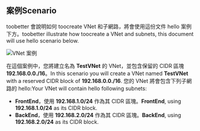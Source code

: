 ## <a name="scenario"></a><span data-ttu-id="d00d1-101">案例</span><span class="sxs-lookup"><span data-stu-id="d00d1-101">Scenario</span></span>
<span data-ttu-id="d00d1-102">toobetter 會說明如何 toocreate VNet 和子網路，將會使用這份文件 hello 案例下方。</span><span class="sxs-lookup"><span data-stu-id="d00d1-102">toobetter illustrate how toocreate a VNet and subnets, this document will use hello scenario below.</span></span>

![VNet 案例](./media/virtual-networks-create-vnet-scenario-include/vnet-scenario.png)

<span data-ttu-id="d00d1-104">在這個案例中，您將建立名為 **TestVNet** 的 VNet，並包含保留的 CIDR 區塊 **192.168.0.0./16**。</span><span class="sxs-lookup"><span data-stu-id="d00d1-104">In this scenario you will create a VNet named **TestVNet** with a reserved CIDR block of **192.168.0.0./16**.</span></span> <span data-ttu-id="d00d1-105">您的 VNet 將會包含下列子網路的 hello:</span><span class="sxs-lookup"><span data-stu-id="d00d1-105">Your VNet will contain hello following subnets:</span></span> 

* <span data-ttu-id="d00d1-106">**FrontEnd**，使用 **192.168.1.0/24** 作為其 CIDR 區塊。</span><span class="sxs-lookup"><span data-stu-id="d00d1-106">**FrontEnd**, using **192.168.1.0/24** as its CIDR block.</span></span>
* <span data-ttu-id="d00d1-107">**BackEnd**，使用 **192.168.2.0/24** 作為其 CIDR 區塊。</span><span class="sxs-lookup"><span data-stu-id="d00d1-107">**BackEnd**, using **192.168.2.0/24** as its CIDR block.</span></span>


